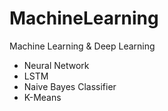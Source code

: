 # MachineLearning

Machine Learning & Deep Learning

- Neural Network 
- LSTM 
- Naive Bayes Classifier
- K-Means
